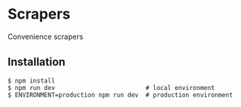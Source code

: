 # Scrapers

Convenience scrapers

## Installation

```shell
$ npm install
$ npm run dev                         # local environment
$ ENVIRONMENT=production npm run dev  # production environment
```
